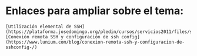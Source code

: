 # Enlaces para ampliar sobre el tema:

    [Utilización elemental de SSH](https://plataforma.josedomingo.org/pledin/cursos/servicios2011/files/ssh.pdf)
    [Conexión remota SSH y configuración de ssh config](https://www.lunium.com/blog/conexion-remota-ssh-y-configuracion-de-sshconfig-/)